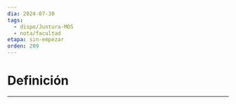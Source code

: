 ```yaml
---
dia: 2024-07-30
tags:
  - dispo/Juntura-MOS
  - nota/facultad
etapa: sin-empezar
orden: 209
---
```

# Definición
---
